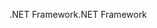 <span data-ttu-id="1dc8a-101">.NET Framework</span><span class="sxs-lookup"><span data-stu-id="1dc8a-101">.NET Framework</span></span>